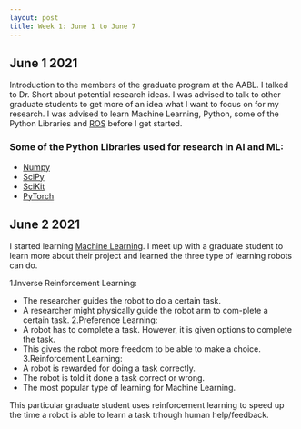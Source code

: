 ```yaml
---
layout: post
title: Week 1: June 1 to June 7
---
```


## June 1 2021 ##

Introduction to the members of the graduate program at the AABL. I talked to Dr. Short about potential research ideas. I was advised to talk to other graduate students to get more of an idea what I want to focus on for my research. I was advised to learn Machine Learning, Python, some of the Python Libraries and [ROS](http://wiki.ros.org/ROS/Tutorials) before I get started.

### Some of the Python Libraries used for research in AI and ML:
* [Numpy](https://numpy.org/learn/)
* [SciPy](https://www.scipy.org/)
* [SciKit](https://scikit-learn.org/stable/)
* [PyTorch](https://pytorch.org/)

## June 2 2021 ##
I started learning [Machine Learning](https://www.coursera.org/learn/machine-learning/home). I meet up with a graduate student to learn more about their project and learned the three type of learning robots can do.

1.Inverse Reinforcement Learning:
  * The researcher guides the robot to do a certain task.
  * A researcher might physically guide the robot arm to com-plete a certain task.
2.Preference Learning:
  * A robot has to complete a task. However, it is given options to complete the task.
  * This gives the robot more freedom to be able to make a choice.
3.Reinforcement Learning:
  * A robot is rewarded for doing a task correctly.
  * The robot is told it done a task correct or wrong.
  * The most popular type of learning for Machine Learning.

This particular graduate student uses reinforcement learning to speed up the time a robot is able to learn a task trhough human help/feedback.
